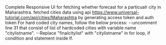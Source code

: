Complete Responsive UI for fetching whether forecast for a particualr city in Maharashtra.
fetched cities data using api https://www.universal-tutorial.com/api/cities/Maharashtra by generating access token and auth token
For hard coded city names, follow the below process:
--uncomment line 31 that consist of list of hardcoded cities with variable name "citylistname".
--Replace "finalcitylist" with "citylistname" in for loop, if condition and statement inside If.
